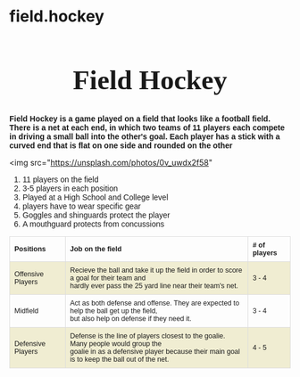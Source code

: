 # field.hockey
<html>
<head>
  <title>Field Hockey</title>
</head>
<body>

  <h1 class="head1"> Field Hockey </h1>
  
  <p class="p1"> Field Hockey is  a game played on a field that looks like a football field. There is a net at each end, in which two teams of 11 players each compete in driving a small ball into the other's goal. Each player has a stick with a curved end that is flat on one side and rounded on the other </p>
  
  <img src="https://unsplash.com/photos/0v_uwdx2f58"
       
  <ol>
  <li>11 players on the field</li>
  <li> 3-5 players in each position </li>
  <li> Played at a High School and College level</li>
  <li> players have to wear specific gear</li>
  <li> Goggles and shinguards protect the player</li>
  <li> A mouthguard protects from concussions</li>
  </ol>
  
</body>
  
 <table style="width:100%">
  <tr>
    <th>Positions</th>
    <th>Job on the field</th> 
    <th># of players</th>
  </tr>
  <tr>
    <td>Offensive Players</td>
    <td>Recieve the ball and take it up the field in order to score a goal for their team and  <br> hardly ever pass the 25 yard line near their team's net.</td> 
    <td>3 - 4</td>
  </tr>
  <tr>
    <td>Midfield </td>
    <td>Act as both defense and offense. They are expected to help the ball get up the field, <br>but also help on defense if they need it.</td> 
    <td>3 - 4</td>
  </tr>
   <tr>
    <td>Defensive Players </td>
    <td>Defense is the line of players closest to the goalie. Many people would group the <br>
 goalie in as a defensive player because their main goal is to keep the ball out of the net.</td> 
    <td>4 - 5</td>
  </tr>
</table> 
  
<style>
  
  .head1 {
    text-align: center;
    font-size: 49px;
    font-family: cursive;
  }
 table {
    font-family: arial, sans-serif;
    border-collapse: collapse;
    width: 100%;
    font-size: 12.5px;
   margin-top: 10px;
  }

  td, th {
    border: 1px solid #dddddd;
    text-align: left;
    padding: 8px;
  }

  tr:nth-child(even) {
      background-color: #F0EDD2;
  }
  .img {
    float: right;
    margin-bottom: 30px;
    width:475px;
  }
  li {
    font-family: sans-serif;
    font-size: 16x;
  }
  .p1 {
    font-family: sans-serif;
    font-weight: bold;
  }
  
</html>
